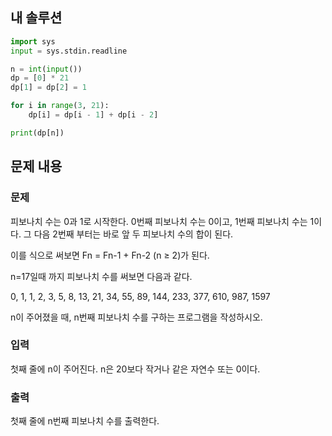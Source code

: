 ## 내 솔루션
```python
import sys
input = sys.stdin.readline

n = int(input())
dp = [0] * 21
dp[1] = dp[2] = 1

for i in range(3, 21):
    dp[i] = dp[i - 1] + dp[i - 2]

print(dp[n])
```

## 문제 내용
### 문제
피보나치 수는 0과 1로 시작한다. 0번째 피보나치 수는 0이고, 1번째 피보나치 수는 1이다. 그 다음 2번째 부터는 바로 앞 두 피보나치 수의 합이 된다.

이를 식으로 써보면 Fn = Fn-1 + Fn-2 (n ≥ 2)가 된다.

n=17일때 까지 피보나치 수를 써보면 다음과 같다.

0, 1, 1, 2, 3, 5, 8, 13, 21, 34, 55, 89, 144, 233, 377, 610, 987, 1597

n이 주어졌을 때, n번째 피보나치 수를 구하는 프로그램을 작성하시오.

### 입력
첫째 줄에 n이 주어진다. n은 20보다 작거나 같은 자연수 또는 0이다.

### 출력
첫째 줄에 n번째 피보나치 수를 출력한다.
